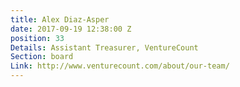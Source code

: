 ```yaml
---
title: Alex Diaz-Asper
date: 2017-09-19 12:38:00 Z
position: 33
Details: Assistant Treasurer, VentureCount
Section: board
Link: http://www.venturecount.com/about/our-team/
---
```



